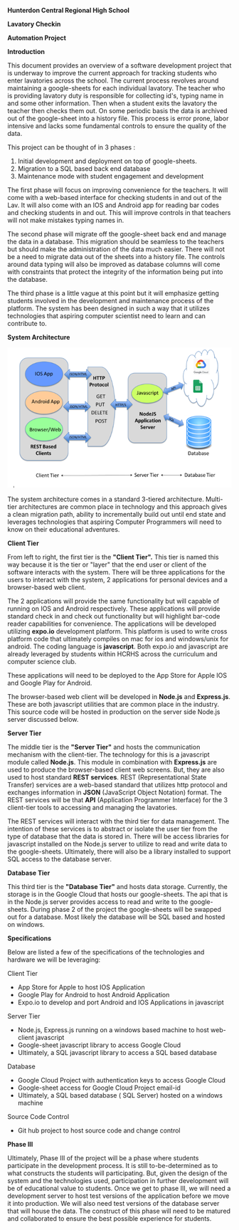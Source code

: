 **Hunterdon Central Regional High School**

**Lavatory Checkin**  

**Automation Project**



**Introduction**

This document provides an overview of a software development project that is underway to improve the current approach for tracking students who enter lavatories across the school.   The current process revolves around maintaining a google-sheets for each individual lavatory.   The teacher who is providing lavatory duty is responsible for collecting id&#39;s, typing name in and some other information.   Then when a student exits the lavatory the teacher then checks them out.   On some periodic basis the data is archived out of the google-sheet into a history file.  This process is error prone, labor intensive and lacks some fundamental controls to ensure the quality of the data.

This project can be thought of in 3 phases :

1. Initial development and deployment on top of google-sheets.
2. Migration to a SQL based back end database
3. Maintenance mode with student engagement and development

The first phase will focus on improving convenience for the teachers.  It will come with a web-based interface for checking students in and out of the Lav.  It will also come with an IOS and Android app for reading bar codes and checking students in and out.    This will improve controls in that teachers will not make mistakes typing names in.

The second phase will migrate off the google-sheet back end and manage the data in a database.  This migration should be seamless to the teachers but should make the administration of the data much easier.  There will not be a need to migrate data out of the sheets into a history file.   The controls around data typing will also be improved as database columns will come with constraints that protect the integrity of the information being put into the database.

The third phase is a little vague at this point but it will emphasize getting students involved in the development and maintenance process of the platform.   The system has been designed in such a way that it utilizes technologies that aspiring computer scientist need to learn and can contribute to.

**System Architecture**

 ![](Arch1.jpg)

The system architecture comes in a standard 3-tiered architecture.  Multi-tier architectures are common place in technology and this approach gives a clean migration path, ability to incrementally build out until end state and leverages technologies that aspiring Computer Programmers will need to know on their educational adventures.

**Client Tier**

From left to right, the first tier is the **&quot;Client Tier&quot;.**  This tier is named this way because it is the tier or &quot;layer&quot; that the end user or client of the software interacts with the system.   There will be three applications for the users to interact with the system, 2 applications for personal devices and a browser-based web client.

The 2 applications will provide the same functionality but will capable of running on IOS and Android respectively.    These applications will provide standard check in and check out functionality but will highlight bar-code reader capabilities for convenience.      The applications will be developed utilizing **expo.io** development platform.  This platform is used to write cross platform code that ultimately compiles on mac for ios and windows/unix for android.    The coding language is **javascript**.   Both expo.io and javascript are already leveraged by students within HCRHS across the curriculum and computer science club.

These applications will need to be deployed to the App Store for Apple IOS  and Google Play for Android.

The browser-based web client will be developed in **Node.js** and **Express.js**.  These are both javascript utilities that are common place in the industry.   This source code will be hosted in production on the server side Node.js server discussed below.

**Server Tier**

The middle tier is the **&quot;Server Tier&quot;** and hosts the communication mechanism with the client-tier.   The technology for this is a javascript module called **Node.js**.    This module in combination with **Express.js** are used to produce the browser-based client web screens.  But, they are also used to host standard **REST services**.   REST (Representational State Transfer) services are a web-based standard that utilizes http protocol and exchanges information in **JSON** (JavaScript Object Notation) format.  The REST services will be that **API** (Application Programmer Interface) for the 3 client-tier tools to accessing and managing the lavatories.

The REST services will interact with the third tier for data management.  The intention of these services is to abstract or isolate the user tier from the type of database that the data is stored in.    There will be access libraries for javascript installed on the Node.js server to utilize to read and write data to the google-sheets.  Ultimately, there will also be a library installed to support SQL access to the database server.

**Database Tier**

This third tier is the **&quot;Database Tier&quot;** and hosts data storage.   Currently, the storage is in the Google Cloud that hosts our google-sheets.  The api that is in the Node.js server provides access to read and write to the google-sheets.     During phase 2 of the project the google-sheets will be swapped out for a database.  Most likely the database will be SQL based and hosted on windows.

**Specifications**

Below are listed a few of the specifications of the technologies and hardware we will be leveraging:

Client Tier

- App Store for Apple to host IOS Application
- Google Play for Android to host Android Application
- Expo.io to develop and port Android and IOS Applications in javascript

Server Tier

- Node.js, Express.js running on a windows based machine to host web-client javascript
- Google-sheet javascript library to access Google Cloud
- Ultimately, a SQL javascript library to access a SQL based database

Database

- Google Cloud Project with authentication keys to access Google Cloud
- Google-sheet access for Google Cloud Project email-id
- Ultimately, a SQL based database ( SQL Server) hosted on a windows machine

Source Code Control

- Git hub project to host source code and change control

**Phase III**

Ultimately, Phase III of the project will be a phase where students participate in the development process.  It is still to-be-determined as to what constructs the students will participating.  But, given the design of the system and the technologies used, participation in further development will be of educational value to students.   Once we get to phase III, we will need a development server to host test versions of the application before we move it into production.   We will also need test versions of the database server that will house the data.    The construct of this phase will need to be matured and collaborated to ensure the best possible experience for students.